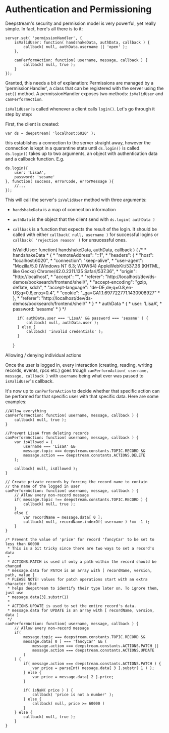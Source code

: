 Authentication and Permissioning
======================================
Deepstream's security and permission model is very powerful, yet really simple. In fact,
here's all there is to it:

	server.set( 'permissionHandler', {
		isValidUser: function( handshakeData, authData, callback ) {
			callback( null, authData.username || 'open' );
		},

		canPerformAction: function( username, message, callback ) {
			callback( null, true );
		}
	});

Granted, this needs a bit of explanation: Permissions are managed by a 'permissionHandler', a
class that can be registered with the server using the `set()` method. A permissionHandler exposes 
two methods: `isValidUser` and `canPerformAction`.

`isValidUser` is called whenever a client calls `login()`. Let's go through it step by step:

First, the client is created:

	var ds = deepstream( 'localhost:6020' );

this establishes a connection to the server straight away, however the connection is kept in a quarantine
state until `ds.login()` is called. `ds.login()` takes up to two arguments, an object with authentication data and
a callback function. E.g.

	ds.login({
		user: 'LisaA',
		password: 'sesame'
	}, function( success, errorCode, errorMessage ){
		//...
	});

This will call the server's `isValidUser` method with three arguments:

* `handshakeData` is a map of connection information
* `authData` is the object that the client send with `ds.login( authData )`
* `callback` is a function that expects the result of the login. It should be called with either `callback( null, username )` for successful logins or `callback( 'rejection reason' )` for unsucessful ones.


	isValidUser: function( handshakeData, authData, callback ) {
		/* 
		 * handshakeData
		 * {
		 *     "remoteAddress": "::1",
		 *     "headers": {
		 *         "host": "localhost:6020",
		 *         "connection": "keep-alive",
		 *         "user-agent": "Mozilla/5.0 (Windows NT 6.3; WOW64) AppleWebKit/537.36 (KHTML, like Gecko) Chrome/42.0.2311.135 Safari/537.36",
		 *         "origin": "http://localhost",
		 *         "accept": "",
		 *         "referer": "http://localhost/dev/ds-demos/booksearch/frontend/shell/",
		 *         "accept-encoding": "gzip, deflate, sdch",
		 *         "accept-language": "de-DE,de;q=0.8,en-US;q=0.6,en;q=0.4",
		 *         "cookie": "_ga=GA1.1.697722771.1430908927"
		 *     },
		 *     "referer": "http://localhost/dev/ds-demos/booksearch/frontend/shell/"
		 * }
		 * 
		 * authData
		 * {
		 * 	user: 'LisaA',
		 * 	password: 'sesame'
		 * }
		 */

		if( authData.user === 'LisaA' && password === 'sesame' ) {
			callback( null, authData.user );
		} else {
			callback( 'invalid credentials' );
		}
	}

Allowing / denying individual actions

Once the user is logged in, every interaction (creating, reading, writing records, events, rpcs etc.) goes trough `canPerformAction( username, message, callback )` with `username` being what ever was passed to `isValidUser`'s callback. 

It's now up to `canPerformAction` to decide whether that specific action can be performed for that specific user with that specific data. Here are some examples:

	//Allow everything
	canPerformAction: function( username, message, callback ) {
		callback( null, true );
	}

	//Prevent LisaA from deleting records
	canPerformAction: function( username, message, callback ) {
		var isAllowed = (
			username === 'LisaA' && 
			message.topic === deepstream.constants.TOPIC.RECORD &&
			message.action === deepstream.constants.ACTIONS.DELETE
		);

		callback( null, isAllowed );
	}

	// Create private records by forcing the record name to contain
	// the name of the logged in user
	canPerformAction: function( username, message, callback ) {
		// Allow every non-record message
		if( message.topic !== deepstream.constants.TOPIC.RECORD ) {
			callback( null, true );
		}
		else {
			var recordName = message.data[ 0 ];
			callback( null, recordName.indexOf( username ) !== -1 );
		}
	}

	/* Prevent the value of 'price' for record 'fancyCar' to be set to less than 60000
	 * This is a bit tricky since there are two ways to set a record's data
	 *
	 * ACTIONS.PATCH is used if only a path within the record should be changed
	 * message.data for PATCH is an array with [ recordName, version, path, value ]
	 * PLEASE NOTE! values for patch operations start with an extra character that
	 * helps deepstream to identify their type later on. To ignore them, just use 
	 * message.data[3].substr(1)
	 *
	 * ACTIONS.UPDATE is used to set the entire record's data.
	 * message.data for UPDATE is an array with [ recordName, version, data ]
	 */
	canPerformAction: function( username, message, callback ) {
		// Allow every non-record message
		if( 
			message.topic === deepstream.constants.TOPIC.RECORD &&
			message.data[ 0 ] === 'fancyCar' && ( 
				message.action === deepstream.constants.ACTIONS.PATCH || 
				message.action === deepstream.constants.ACTIONS.UPDATE
			)
		) {
			if( message.action === deepstream.constants.ACTIONS.PATCH ) {
				var price = parseInt( message.data[ 3 ].substr( 1 ) );
			} else {
				var price = message.data[ 2 ].price;
			}

			if( isNaN( price ) ) {
				callback( 'price is not a number' );
			} else {
				callback( null, price >= 60000 )
			}
		} else {
			callback( null, true );
		}
	}
